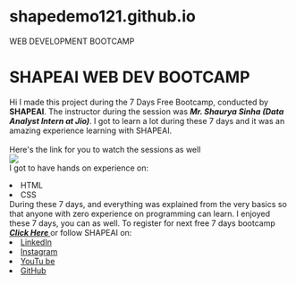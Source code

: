 # shapedemo121.github.io
WEB DEVELOPMENT BOOTCAMP
# SHAPEAI WEB DEV BOOTCAMP
Hi I made this project during the 7 Days Free Bootcamp, conducted by <b> SHAPEAI</b>.
The instructor during the session was <b><i> Mr. Shaurya Sinha (Data Analyst Intern at Jio)</b></i>. I got to
learn a lot during these 7 days and it was an amazing experience learning with SHAPEAI.
<br><br>Here's the link for you to watch the sessions as well<br>
<i><a href="https://youtube.com/playlist?list=PL7zl8TDRnbun7K0fECtSMCI2hOCgLBy9a"> <img src="https://github.com/ShapeAI/PYTHON-AND-DATA-ANALYTICS/blob/main/WebD%20poster.png"> </a></i>
<br>I got to have hands on experience on:
<li>HTML
<li>CSS
<br>During these 7 days, and everything was explained from the very basics so that
anyone with zero experience on programming can learn.
I enjoyed these 7 days, you can as well. To register for next free 7 days bootcamp
<b><i><a href = "https://www.shapeai.tech"> Click Here </a></i></b>
or follow SHAPEAI on:
<li><a href=
"https://in.linkedin.com/company/shapeai">LinkedIn</a>
<li><a href=
"https://www.instagram.com/shape.ai/?hl=en">Instagram</a>
<li><a
href=
"https://www.youtube.com/channel/UCTUvDLTW9meuDXWcbmISPdA">YouTu
be</a>
<li><a href=
"https://github.com/shapeai">GitHub</a>
